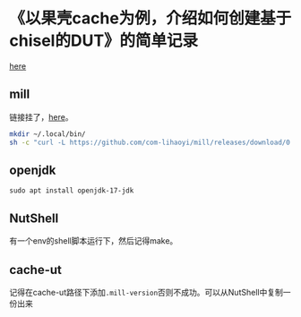 # 《以果壳cache为例，介绍如何创建基于chisel的DUT》的简单记录
[here](https://open-verify.cc/mlvp/docs/basic/create_dut/)

## mill
链接挂了，[here](https://mill-build.org/mill/cli/installation-ide.html#_other_installation_methods)。

```bash
mkdir ~/.local/bin/
sh -c "curl -L https://github.com/com-lihaoyi/mill/releases/download/0.12.5/0.12.5 > ~/.local/bin/mill && chmod +x ~/.local/bin/mill"

```
## openjdk
```sudo apt install openjdk-17-jdk```

## NutShell
有一个env的shell脚本运行下，然后记得make。

## cache-ut
记得在cache-ut路径下添加`.mill-version`否则不成功。可以从NutShell中复制一份出来
